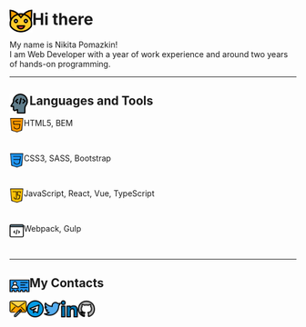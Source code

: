 # <img align="left" alt="cat" width="40px" src="./img/cat.svg"/> Hi there

My name is Nikita Pomazkin!
<br />
I am Web Developer with a year of work experience and around two years of hands-on programming.

---

## <img align="left" alt="cat" width="35px" src="./img/tools.svg"/> Languages and Tools
<p>
<img align="left" alt="html logo" width="25px" src="./img/html.svg"/>
HTML5, BEM
</p>
<br />

<p>
<img align="left" alt="css logo" width="25px" src="./img/css.svg"/>
CSS3, SASS, Bootstrap
  </p>
<br />

<p>
<img align="left" alt="js logo" width="25px" src="./img/js.svg"/>
JavaScript, React, Vue, TypeScript
</p>
<br />

<p>
<img align="left" alt="other" width="25px" src="./img/programming.svg"/>
Webpack, Gulp
</p>
<br />

---

## <img align="left" alt="cat" width="35px" src="./img/contacts.svg"/> My Contacts
<a href="mailto:nikitapomazkin@gmail.com">
  <img align="left" alt="telegram logo" width="30px" src="./img/email.svg"/>
</a>
<a href="https://t.me/thirteenozofcats">
  <img align="left" alt="telegram logo" width="30px" src="./img/telegram.svg"/>
</a>
<a href="https://twitter.com/13ozOfCats">
  <img align="left" alt="twitter logo" width="30px" src="./img/twitter.svg"/>
</a>
<a href="https://linkedin.com/in/nikitapomazkin">
  <img align="left" alt="linkedin logo" width="30px" src="./img/linkedin.svg"/>
</a>
<a href="https://github.com/13ozOfCats">
  <img align="left" alt="github logo" width="30px" src="./img/github.svg"/>
</a>

